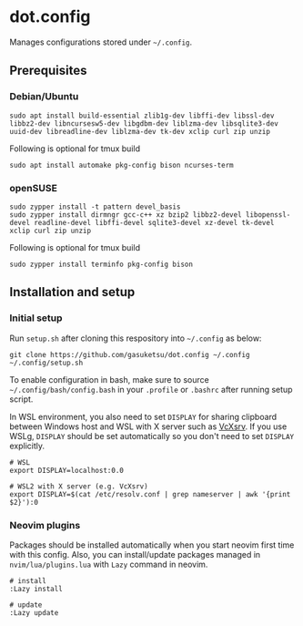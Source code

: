 # dot.config

Manages configurations stored under `~/.config`.

## Prerequisites

### Debian/Ubuntu

```
sudo apt install build-essential zlib1g-dev libffi-dev libssl-dev libbz2-dev libncursesw5-dev libgdbm-dev liblzma-dev libsqlite3-dev uuid-dev libreadline-dev liblzma-dev tk-dev xclip curl zip unzip
```

Following is optional for tmux build

```
sudo apt install automake pkg-config bison ncurses-term
```

### openSUSE

```
sudo zypper install -t pattern devel_basis
sudo zypper install dirmngr gcc-c++ xz bzip2 libbz2-devel libopenssl-devel readline-devel libffi-devel sqlite3-devel xz-devel tk-devel xclip curl zip unzip
```

Following is optional for tmux build

```
sudo zypper install terminfo pkg-config bison
```

## Installation and setup

### Initial setup

Run `setup.sh` after cloning this respository into `~/.config` as below:

```
git clone https://github.com/gasuketsu/dot.config ~/.config
~/.config/setup.sh
```

To enable configuration in bash, make sure to source `~/.config/bash/config.bash`
in your `.profile` or `.bashrc` after running setup script.

In WSL environment, you also need to set `DISPLAY` for sharing clipboard
between Windows host and WSL with X server such as [VcXsrv](https://sourceforge.net/projects/vcxsrv/).
If you use WSLg, `DISPLAY` should be set automatically so you don't need to set `DISPLAY` explicitly.

```
# WSL
export DISPLAY=localhost:0.0

# WSL2 with X server (e.g. VcXsrv)
export DISPLAY=$(cat /etc/resolv.conf | grep nameserver | awk '{print $2}'):0
```

### Neovim plugins

Packages should be installed automatically when you start neovim first time with this config.
Also, you can install/update packages managed in `nvim/lua/plugins.lua` with `Lazy` command
in neovim.

```
# install
:Lazy install

# update
:Lazy update
```
